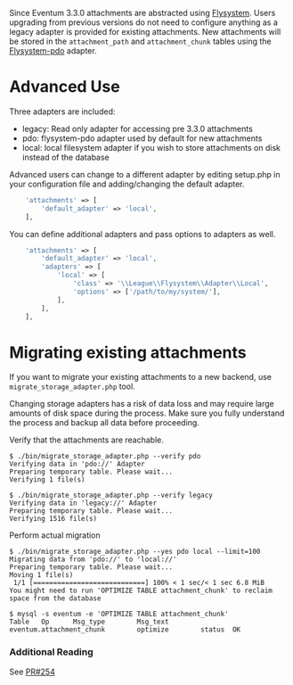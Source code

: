 Since Eventum 3.3.0 attachments are abstracted using [Flysystem](https://flysystem.thephpleague.com/). Users upgrading from previous versions do not need to configure anything as a legacy adapter is provided for existing attachments. New attachments will be stored in the `attachment_path` and `attachment_chunk` tables using the [Flysystem-pdo](https://github.com/IntegralSoftware/flysystem-pdo-adapter) adapter.

# Advanced Use

Three adapters are included:

-   legacy: Read only adapter for accessing pre 3.3.0 attachments
-   pdo: flysystem-pdo adapter used by default for new attachments
-   local: local filesystem adapter if you wish to store attachments on disk instead of the database

Advanced users can change to a different adapter by editing setup.php in your configuration file and adding/changing the default adapter.

```php
    'attachments' => [
        'default_adapter' => 'local',
    ],
```

You can define additional adapters and pass options to adapters as well.

```php
    'attachments' => [
        'default_adapter' => 'local',
        'adapters' => [
            'local' => [
                'class' => '\\League\\Flysystem\\Adapter\\Local',
                'options' => ['/path/to/my/system/'],
            ],
        ],
    ],
```

# Migrating existing attachments

If you want to migrate your existing attachments to a new backend, use `migrate_storage_adapter.php` tool.

Changing storage adapters has a risk of data loss and may require large amounts
of disk space during the process. Make sure you fully understand the process
and backup all data before proceeding.

Verify that the attachments are reachable.

```
$ ./bin/migrate_storage_adapter.php --verify pdo
Verifying data in 'pdo://' Adapter
Preparing temporary table. Please wait...
Verifying 1 file(s)

$ ./bin/migrate_storage_adapter.php --verify legacy
Verifying data in 'legacy://' Adapter
Preparing temporary table. Please wait...
Verifying 1516 file(s)
```

Perform actual migration

```
$ ./bin/migrate_storage_adapter.php --yes pdo local --limit=100
Migrating data from 'pdo://' to 'local://'
Preparing temporary table. Please wait...
Moving 1 file(s)
 1/1 [============================] 100% < 1 sec/< 1 sec 6.8 MiB
You might need to run 'OPTIMIZE TABLE attachment_chunk' to reclaim space from the database

$ mysql -s eventum -e 'OPTIMIZE TABLE attachment_chunk'
Table   Op      Msg_type        Msg_text
eventum.attachment_chunk        optimize        status  OK
```

### Additional Reading

See [PR#254](https://github.com/eventum/eventum/pull/254)

